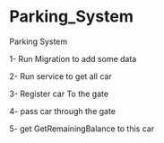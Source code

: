# Parking_System
Parking System

1- Run Migration to add some data

2- Run service to get all car

3- Register car To the gate

4- pass car through the gate 

5- get GetRemainingBalance to this car 

